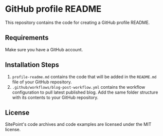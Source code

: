 # GitHub profile README

This repository contains the code for creating a GitHub profile README.

## Requirements
Make sure you have a GitHub account.

## Installation Steps

1. `profile-readme.md` contains the code that will be added in the `README.md` file of your GitHub repository.
2. `.github/workflows/blog-post-workflow.yml` contains the workflow configuration to pull latest published blog. Add the same folder structure with its contents to your GitHub repository.

## License

SitePoint's code archives and code examples are licensed under the MIT license.
